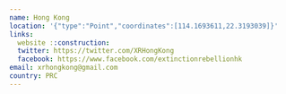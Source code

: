 ```yaml
---
name: Hong Kong
location: '{"type":"Point","coordinates":[114.1693611,22.3193039]}'
links:
  website ::construction: 
  twitter: https://twitter.com/XRHongKong
  facebook: https://www.facebook.com/extinctionrebellionhk
email: xrhongkong@gmail.com
country: PRC
---
```

